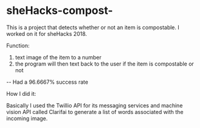 # sheHacks-compost-


This is a project that detects whether or not an item is compostable. I worked on it for sheHacks 2018. 

Function: 

1) text image of the item to a number 
2) the program will then text back to the user if the item is compostable or not

-- Had a 96.6667% success rate

How I did it:

Basically I used the Twillio API for its messaging services and machine vision API
called Clarifai to generate a list of words associated with the incoming image.

